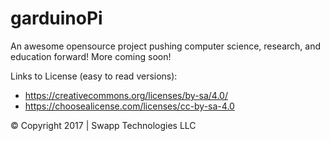 
# garduinoPi
An awesome opensource project pushing computer science, research, and education forward! More coming soon!

Links to License (easy to read versions):
- https://creativecommons.org/licenses/by-sa/4.0/
- https://choosealicense.com/licenses/cc-by-sa-4.0

© Copyright 2017 | Swapp Technologies LLC
